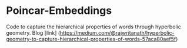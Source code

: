 # Poincar-Embeddings
Code to capture the hierarchical properties of words through hyperbolic geometry.
Blog [link] (https://medium.com/@rajwritanath/hyperbolic-geometry-to-capture-hierarchical-properties-of-words-57aca80aef5f)

